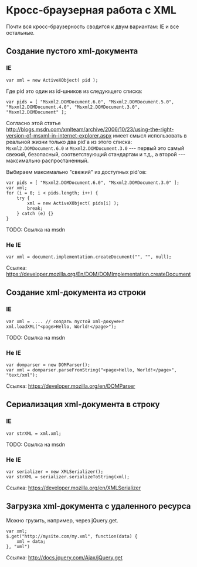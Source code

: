 Кросс-браузерная работа с XML
=============================

Почти вся кросс-браузерность сводится к двум вариантам: IE и все остальные.


Создание пустого xml-документа
------------------------------

### IE

    var xml = new ActiveXObject( pid );

Где pid это один из id-шников из следующего списка:

    var pids = [ "Msxml2.DOMDocument.6.0", "Msxml2.DOMDocument.5.0", "Msxml2.DOMDocument.4.0", "Msxml2.DOMDocument.3.0", "Msxml2.DOMDocument" ];

Согласно этой статье http://blogs.msdn.com/xmlteam/archive/2006/10/23/using-the-right-version-of-msxml-in-internet-explorer.aspx
имеет смысл использовать в реальной жизни только два pid'а из этого списка: `Msxml2.DOMDocument.6.0` и `Msxml2.DOMDocument.3.0` ---
первый это самый свежий, безопасный, соответствующий стандартам и т.д., а второй --- максимально распростаненный.

Выбираем максимально "свежий" из доступных pid'ов:

    var pids = [ "Msxml2.DOMDocument.6.0", "Msxml2.DOMDocument.3.0" ];
    var xml;
    for (i = 0; i < pids.length; i++) {
        try {
            xml = new ActiveXObject( pids[i] );
            break;
        } catch (e) {}
    }

TODO: Ссылка на msdn

### Не IE

    var xml = document.implementation.createDocument("", "", null);

Ссылка: <https://developer.mozilla.org/En/DOM/DOMImplementation.createDocument>


Создание xml-документа из строки
----------------------------

### IE

    var xml = .... // создать пустой xml-документ
    xml.loadXML("<page>Hello, World!</page>");

TODO: Ссылка на msdn

### Не IE

    var domparser = new DOMParser();
    var xml = domparser.parseFromString("<page>Hello, World!</page>", "text/xml");

Ссылка: <https://developer.mozilla.org/en/DOMParser>


Сериализация xml-документа в строку
-----------------------------------

### IE

    var strXML = xml.xml;

TODO: Ссылка на msdn

### Не IE

    var serializer = new XMLSerializer();
    var strXML = serializer.serializeToString(xml);

Ссылка: <https://developer.mozilla.org/en/XMLSerializer>


Загрузка xml-документа с удаленного ресурса
-------------------------------------------

Можно грузить, например, через jQuery.get.

    var xml;
    $.get("http://mysite.com/my.xml", function(data) {
        xml = data;
    }, "xml")

Ссылка: <http://docs.jquery.com/Ajax/jQuery.get>


